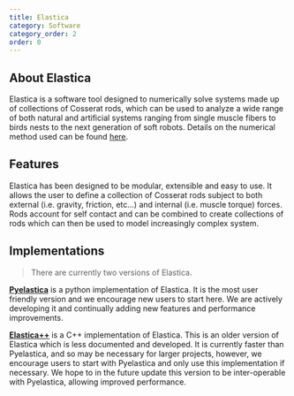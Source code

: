 ```yaml
---
title: Elastica
category: Software
category_order: 2
order: 0
---
```


## About Elastica  
Elastica is a software tool designed to numerically solve systems made up of collections of Cosserat rods, which can be used to analyze a wide range of both natural and artificial systems ranging from single muscle fibers to birds nests to the next generation of soft robots. Details on the numerical method used can be found [here](../../cosserat_rods/numerics/).

## Features
Elastica has been designed to be modular, extensible and easy to use. It allows the user to define a collection of Cosserat rods subject to both external (i.e. gravity, friction, etc...) and internal (i.e. muscle torque) forces. Rods account for self contact and can be combined to create collections of rods which can then be used to model increasingly complex system.

## Implementations
>There are currently two versions of Elastica. 

[**Pyelastica**](../pyelastica) is a python implementation of Elastica. It is the most user friendly version and we encourage new users to start here. We are actively developing it and continually adding new features and performance improvements. 

[**Elastica++**](https://github.com/mattialab/elastica) is a C++ implementation of Elastica. This is an older version of Elastica which is less documented and developed. It is currently faster than Pyelastica, and so may be necessary for larger projects, however, we encourage users to start with Pyelastica and only use this implementation if necessary. We hope to in the future update this version to be inter-operable with Pyelastica, allowing improved performance. 

